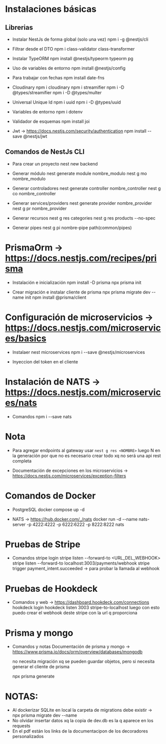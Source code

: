# Instalaciones básicas

## Librerias

- Instalar NestJs de forma global (solo una vez)
  npm i -g @nestjs/cli

- Filtrar desde el DTO
  npm i class-validator class-transformer

- Instalar TypeORM
  npm install @nestjs/typeorm typeorm pg

- Uso de variables de entorno
  npm install @nestjs/config

- Para trabajar con fechas
  npm install date-fns

- Cloudinary
  npm i cloudinary
  npm i streamifier
  npm i -D @types/streamifier
  npm i -D @types/multer

- Universal Unique Id
  npm i uuid
  npm i -D @types/uuid

- Variables de entorno
  npm i dotenv

- Validador de esquemas
  npm install joi

- Jwt -> https://docs.nestjs.com/security/authentication
  npm install --save @nestjs/jwt

## Comandos de NestJs CLI

- Para crear un proyecto
  nest new backend

- Generar módulo
  nest generate module nombre_modulo
  nest g mo nombre_modulo

- Generar controladores
  nest generate controller nombre_controller
  nest g co nombre_controller

- Generar services/providers
  nest generate provider nombre_provider
  nest g pr nombre_provider

- Generar recursos
  nest g res categories
  nest g res products --no-spec

- Generar pipes
  nest g pi nombre-pipe path(common/pipes)

# PrismaOrm -> https://docs.nestjs.com/recipes/prisma

- Instalación e inicialización
  npm install -D prisma
  npx prisma init

- Crear migración e instalar cliente de prisma
  npx prisma migrate dev --name init
  npm install @prisma/client

# Configuración de microservicios -> https://docs.nestjs.com/microservices/basics

- Instalaer nest microservices
  npm i --save @nestjs/microservices

- Inyeccion del token en el cliente

# Instalación de NATS -> https://docs.nestjs.com/microservices/nats

- Comandos
  npm i --save nats

# Nota

- Para agregar endpoints al gateway usar `nest g res <NOMBRE>` luego N en la generación por que no es necesario crear todo xq no será una api rest completa

- Documentación de excepciones en los microservicios -> https://docs.nestjs.com/microservices/exception-filters

# Comandos de Docker

- PostgreSQL
  docker compose up -d

- NATS -> https://hub.docker.com/_/nats
  docker run -d --name nats-server -p 4222:4222 -p 6222:6222 -p 8222:8222 nats

# Pruebas de Stripe

- Comandos
  stripe login
  stripe listen --forward-to <URL_DEL_WEBHOOK>
  stripe listen --forward-to localhost:3003/payments/webhook
  stripe trigger payment_intent.succeeded -> para probar la llamada al webhook

# Pruebas de Hookdeck

- Comandos y web -> https://dashboard.hookdeck.com/connections
  hookdeck login
  hookdeck listen 3003 stripe-to-localhost
  luego con esto puedo crear el webhook deste stripe con la url q proporciona

# Prisma y mongo

- Comandos y notas
  Documentación de prisma y mongo -> https://www.prisma.io/docs/orm/overview/databases/mongodb

  no necesita migración xq se pueden guardar objetos, pero si necesita generar el cliente de prisma

  npx prisma generate

# NOTAS:

- Al dockerizar SQLite en local la carpeta de migrations debe existir -> npx prisma migrate dev --name
- No olvidar insertar datos xq la copia de dev.db es la q aparece en los requests
- En el pdf están los links de la documentacipon de los decoradores personalizados
